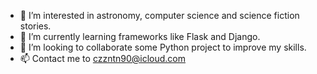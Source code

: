- 👀 I’m interested in astronomy, computer science and science fiction stories.
- 🌱 I’m currently learning frameworks like Flask and Django.
- 💞️ I’m looking to collaborate some Python project to improve my skills.
- 📫 Contact me to czzntn90@icloud.com
